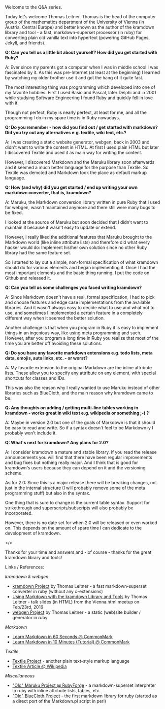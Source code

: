 Welcome to the Q&A series. 

Today let's welcome Thomas Leitner. 
Thomas is the head of the computer group of the mathematics department 
of the University of Vienna (in Austria, Central Europe) 
and better known as the author of the kramdown library and tool - a fast, markdown-superset processor (in ruby) 
for converting plain old vanilla text into hypertext (powering GitHub Pages, Jekyll, and friends).


**Q: Can you tell us a little bit about yourself? How did you get started with Ruby?**

A: Ever since my parents got a computer when I was in middle school I was
fascinated by it. As this was pre-Internet (at least at the beginning)
I learned by watching my older brother use it and got the hang of it
quite fast.

The most interesting thing was programming which developed into one of
my favorite hobbies. First I used Basic and Pascal, later Delphi and in
2001 while studying Software Engineering I found Ruby and quickly fell
in love with it.

Though not perfect, Ruby is nearly perfect, at least for me, and all
the programming I do in my spare time is in Ruby nowadays.


**Q: Do you remember - how did you find out / get started with markdown?
Did you try out any alternatives e.g. textile, wiki text, etc.?**

A: I was creating a static website generator, webgen, back in 2003 and
didn't want to write the content in HTML. At first I used plain HTML
but later I discovered Textile and used it as main way for writing the
content.

However, I discovered Markdown and the Maruku library soon afterwards
and it seemed a much better language for the purpose than Textile. So
Textile was demoted and Markdown took the place as default markup
language.

**Q: How (and why) did you get started / end up writing your own
markdown converter, that is, kramdown?**

A: Maruku, the Markdown conversion library written in pure Ruby that I
used for webgen, wasn't maintained anymore and there still were many
bugs to be fixed.

I looked at the source of Maruku but soon decided that I didn't want to
maintain it because it wasn't easy to update or extend.

However, I really liked the additional features that Maruku brought to
the Markdown world (like inline attribute lists) and therefore did what
every hacker would do: Implement his/her own solution since no other
Ruby library had the same feature set.

So I started to lay out a simple, non-formal specification of what
kramdown should do for various elements and began implementing it. Once
I had the most important elements and the basic thing running, I put
the code on Github and released it.


**Q: Can you tell us some challenges you faced writing kramdown?**

A: Since Markdown doesn't have a real, formal specification, I had to pick
and choose features and edge case implementations from the available
libraries. And it wasn't always easy to decide what to use and what not
to use, and sometimes I implemented a certain feature in a completely
different way when it seemed the better solution.

Another challenge is that when you program in Ruby it is easy to
implement things in an ingenious way, like using meta programming and
such. However, after you program a long time in Ruby you realize that
most of the time you are better off avoiding these solutions.

**Q: Do you have any favorite markdown extensions e.g. todo
lists, meta data, emojis, auto links, etc. - or worst?**

A: My favorite extension to the original Markdown are the inline attribute
lists. These allow you to specify any attribute on any element, with
special shortcuts for classes and IDs.

This was also the reason why I really wanted to use Maruku instead of
other libraries such as BlueCloth, and the main reason why kramdown
came to be.


**Q: Any thoughts on adding / getting multi-line tables working in
kramdown - works great in wiki text e.g. wikipedia or something ;-) ?**


A: Maybe in version 2.0 but one of the goals of Markdown is that it should
be easy to read and write. So if a syntax doesn't feel to be Markdown-y
I probably won't include it.


**Q: What's next for kramdown? Any plans for 2.0?**

A: I consider kramdown a mature and stable library. If you read the
release announcements you will find that there have been regular
improvements and bug fixes but nothing really major. And I think that
is good for kramdown's users because they can depend on it and the
versioning scheme.

As for 2.0: Since this is a major release there will be breaking
changes, not just in the internal structure (I will probably remove
some of the meta programming stuff) but also in the syntax.

One thing that is sure to change is the current table syntax. Support
for strikethrough and superscripts/subscripts will also probably be
incorporated.

However, there is no date set for when 2.0 will be released or even
worked on. This depends on the amount of spare time I can dedicate to
the development of kramdown.

</>

Thanks for your time and answers and - of course - thanks for the great kramdown library and tools!


Links / References:

_kramdown & webgen_

- [kramdown Project](http://kramdown.gettalong.org) by Thomas Leitner - a fast markdown-superset converter in ruby (without any c-extensions)
- [Using Markdown with the kramdown Library and Tools](http://talks.gettalong.org/2016-02-vienna-html) by Thomas Leitner - talk slides (in HTML) from the Vienna.html meetup on Feb/23rd, 2016
- [webgen Project](http://webgen.gettalong.org) by Thomas Leitner - a static (web)site builder / generator in ruby

_Markdown_

- [Learn Markdown in 60 Seconds @ CommonMark](http://commonmark.org/help)
- [Learn Markdown in 10 Minutes (Tutorial) @ CommonMark](http://commonmark.org/help/tutorial)

_Textile_

- [Textile Project](https://github.com/textile) - another plain text-style markup language
- [Textile Article @ Wikipedia](https://en.wikipedia.org/wiki/Textile_(markup_language))

_Miscellaneous_

- ["Old" Maruku Project @ RubyForge](http://maruku.rubyforge.org) - a markdown-superset interpreter in ruby with inline attribute lists, tables, etc.
- ["Old" BlueCloth Project](http://deveiate.org/projects/BlueCloth) - the first markdown library for ruby (started as a direct port of the Markdown.pl script in perl)
